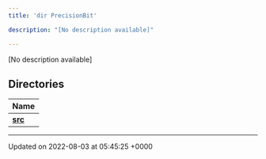 ```yaml
---
title: 'dir PrecisionBit'

description: "[No description available]"

---
```







[No description available]

## Directories

| Name           |
| -------------- |
| **[src](/documentation/code/main/files/dir_5fdf15011a61f9efccacc93cad5f337e/#dir-src)**  |






-------------------------------

Updated on 2022-08-03 at 05:45:25 +0000
